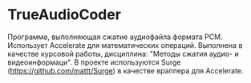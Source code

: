 # TrueAudioCoder
Программа, выполняющая сжатие аудиофайла формата PCM. Использует Accelerate для математических операций.
Выполнена в качестве курсовой работы, дисциплина: "Методы сжатия аудио- и видеоинформаци".
В проекте используются Surge (https://github.com/mattt/Surge) в качестве враппера для Accelerate.

